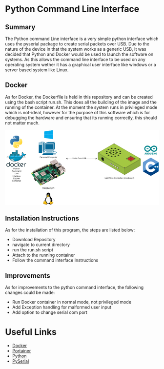 # Python Command Line Interface

## Summary

The Python command Line interface is a very simple python interface which uses the pyserial package to create serial packets over USB. Due to the nature of the device in that the system works as a generic USB, It was decided that Python and Docker would be used to launch the software on systems. As this allows the command line interface to be used on any operating system wether it has a graphical user interface like windows or a server based system like Linux.

## Docker
As for Docker, the Dockerfile is held in this repository and can be created using the bash script run.sh. This does all the building of the image and the running of the container. At the moment the system runs in privileged mode which is not-ideal, however for the purpose of this software which is for debugging the hardware and ensuring that its running correctly, this should not matter much.

![System Design Diagram](../../docs/Diagrams-Python%20Docker%20System%20Design.png)

## Installation Instructions
As for the installation of this program, the steps are listed below:

- Download Repository
- navigate to current directory
- run the run.sh script
- Attach to the running container
- Follow the command interface Instructions

## Improvements
As for improvements to the python command interface, the following changes could be made:

- Run Docker container in normal mode, not privileged mode
- Add Exception handling for malformed user input
- Add option to change serial com port

# Useful Links

-  [Docker](https://docs.docker.com/)
-  [Portainer](https://www.portainer.io/)
- [Python](https://www.python.org/)
- [PySerial](https://pyserial.readthedocs.io/en/latest/)